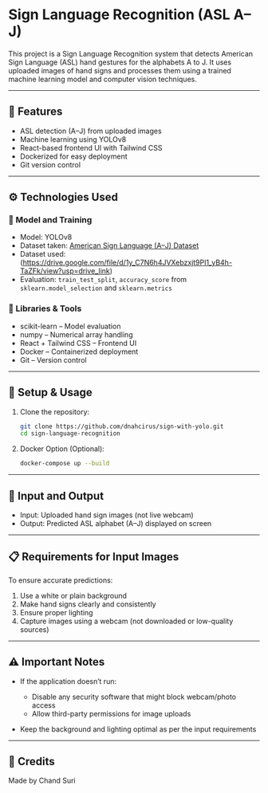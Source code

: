 # Sign Language Recognition (ASL A–J)

This project is a Sign Language Recognition system that detects American Sign Language (ASL) hand gestures for the alphabets A to J. It uses uploaded images of hand signs and processes them using a trained machine learning model and computer vision techniques.

---

## 🚀 Features

* ASL detection (A–J) from uploaded images
* Machine learning using YOLOv8
* React-based frontend UI with Tailwind CSS
* Dockerized for easy deployment
* Git version control

---

## ⚙️ Technologies Used

### 🧠 Model and Training

* Model: YOLOv8
* Dataset taken: [American Sign Language (A–J) Dataset](https://www.kaggle.com/datasets/kapillondhe/american-sign-language)
* Dataset used: (https://drive.google.com/file/d/1y_C7N6h4JVXebzxjt9PI1_yB4h-TaZFk/view?usp=drive_link)
* Evaluation: `train_test_split`, `accuracy_score` from `sklearn.model_selection` and `sklearn.metrics`

### 🧰 Libraries & Tools

* scikit-learn – Model evaluation
* numpy – Numerical array handling
* React + Tailwind CSS – Frontend UI
* Docker – Containerized deployment
* Git – Version control

---

## 🧪 Setup & Usage

1. Clone the repository:

   ```bash
   git clone https://github.com/dnahcirus/sign-with-yolo.git
   cd sign-language-recognition
   ```

2. Docker Option (Optional):

   ```bash
   docker-compose up --build
   ```

---

## 📸 Input and Output

* Input: Uploaded hand sign images (not live webcam)
* Output: Predicted ASL alphabet (A–J) displayed on screen

---

## 📋 Requirements for Input Images

To ensure accurate predictions:

1. Use a white or plain background
2. Make hand signs clearly and consistently
3. Ensure proper lighting
4. Capture images using a webcam (not downloaded or low-quality sources)

---

## ⚠️ Important Notes

* If the application doesn’t run:

  * Disable any security software that might block webcam/photo access
  * Allow third-party permissions for image uploads
* Keep the background and lighting optimal as per the input requirements

---

## 🤝 Credits

Made by Chand Suri
